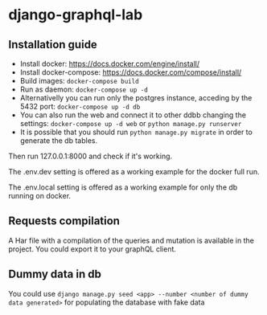 # django-graphql-lab

## Installation guide

* Install docker: https://docs.docker.com/engine/install/
* Install docker-compose: https://docs.docker.com/compose/install/
* Build images: 
`docker-compose build`
* Run as daemon: 
`docker-compose up -d`
* Alternativelly you can run only the postgres instance, acceding by the 5432 port: 
`docker-compose up -d db`
* You can also run the web and connect it to other ddbb changing the settings: 
`docker-compose up -d web`
or
`python manage.py runserver`
* It is possible that you should run `python manage.py migrate` in order to generate the db tables.

Then run 127.0.0.1:8000 and check if it's working.

The .env.dev setting is offered as a working example for the docker full run.

The .env.local setting is offered as a working example for only the db running on docker.


## Requests compilation 
A Har file with a compilation of the queries and mutation is available in the project.
You could export it to your graphQL client.

## Dummy data in db
You could use `django manage.py seed <app> --number <number of dummy data generated>` 
for populating the database with fake data
 
